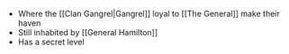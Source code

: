 - Where the [[Clan Gangrel|Gangrel]] loyal to [[The General]] make their haven
- Still inhabited by [[General Hamilton]]
- Has a secret level